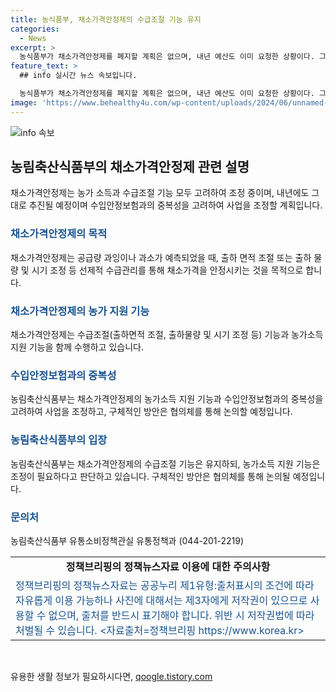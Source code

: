 ```yaml
---
title: 농식품부, 채소가격안정제의 수급조절 기능 유지
categories:
  - News
excerpt: >
  농식품부가 채소가격안정제를 폐지할 계획은 없으며, 내년 예산도 이미 요청한 상황이다. 그러나 농가 소득 안정을 위해 수입안정보험 확대를 검토 중이며, 채소가격안정제의 농가 지원 기능을 조정하는 방안도 검토 중이다. 이에 대한 구체적인 방안은 관련 협의체에서 논의할 예정이다.
feature_text: >
  ## info 실시간 뉴스 속보입니다.

  농식품부가 채소가격안정제를 폐지할 계획은 없으며, 내년 예산도 이미 요청한 상황이다. 그러나 농가 소득 안정을 위해 수입안정보험 확대를 검토 중이며, 채소가격안정제의 농가 지원 기능을 조정하는 방안도 검토 중이다. 이에 대한 구체적인 방안은 관련 협의체에서 논의할 예정이다.
image: 'https://www.behealthy4u.com/wp-content/uploads/2024/06/unnamed-file.png'
---
```


<p><img src="https://www.behealthy4u.com/wp-content/uploads/2024/06/unnamed-file.png" alt="info 속보" /></p>

<h2 data-ke-size="size26">농림축산식품부의 채소가격안정제 관련 설명</h2>

<p data-ke-size="size16">채소가격안정제는 농가 소득과 수급조절 기능 모두 고려하여 조정 중이며, 내년에도 그대로 추진될 예정이며 수입안정보험과의 중복성을 고려하여 사업을 조정할 계획입니다.</p>

<h3><b><span style="color: #1a5490;">채소가격안정제의 목적</span></b></h3>

<p>채소가격안정제는 공급량 과잉이나 과소가 예측되었을 때, 출하 면적 조절 또는 출하 물량 및 시기 조정 등 선제적 수급관리를 통해 채소가격을 안정시키는 것을 목적으로 합니다.</p>

<h3><b><span style="color: #1a5490;">채소가격안정제의 농가 지원 기능</span></b></h3>

<p>채소가격안정제는 수급조절(출하면적 조절, 출하물량 및 시기 조정 등) 기능과 농가소득 지원 기능을 함께 수행하고 있습니다.</p>

<h3><b><span style="color: #1a5490;">수입안정보험과의 중복성</span></b></h3>

<p>농림축산식품부는 채소가격안정제의 농가소득 지원 기능과 수입안정보험과의 중복성을 고려하여 사업을 조정하고, 구체적인 방안은 협의체를 통해 논의할 예정입니다.</p>

<h3><b><span style="color: #1a5490;">농림축산식품부의 입장</span></b></h3>

<p>농림축산식품부는 채소가격안정제의 수급조절 기능은 유지하되, 농가소득 지원 기능은 조정이 필요하다고 판단하고 있습니다. 구체적인 방안은 협의체를 통해 논의될 예정입니다.</p>

<h3><b><span style="color: #1a5490;">문의처</span></b></h3>

<p>농림축산식품부 유통소비정책관실 유통정책과 (044-201-2219)</p>

<table>
    <tbody>
        <tr>
            <td style="text-align: center; height: 17px;"><b>정책브리핑의 정책뉴스자료 이용에 대한 주의사항</b></td>
        </tr>
        <tr>
            <td><span style="color: #1a5490;">정책브리핑의 정책뉴스자료는 공공누리 제1유형:출처표시의 조건에 따라 자유롭게 이용 가능하나 사진에 대해서는 제3자에게 저작권이 있으므로 사용할 수 없으며, 출처를 반드시 표기해야 합니다. 위반 시 저작권법에 따라 처벌될 수 있습니다. <자료출처=정책브리핑 https://www.korea.kr></span></td>
        </tr>
    </tbody>
</table>

<p data-ke-size="size16">&nbsp;</p>
유용한 생활 정보가 필요하시다면, <a href="https://qoogle.tistory.com" rel="dofollow">qoogle.tistory.com</a>


